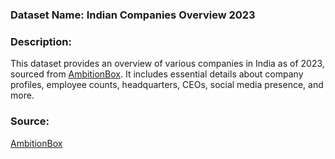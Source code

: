 ### Dataset Name: **Indian Companies Overview 2023**

### Description:
This dataset provides an overview of various companies in India as of 2023, sourced from [AmbitionBox](https://www.ambitionbox.com/). It includes essential details about company profiles, employee counts, headquarters, CEOs, social media presence, and more.

### Source:
[AmbitionBox](https://www.ambitionbox.com/)